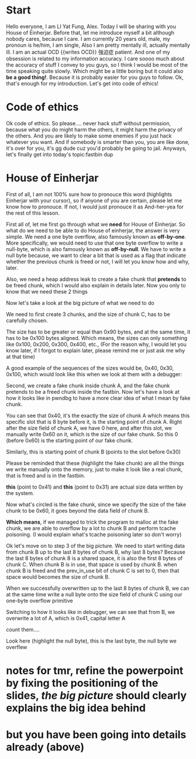 # Start 

Hello everyone, I am LI Yat Fung, Alex. Today I will be sharing with you House of Einherjar. Before that, let me introduce myself a bit although nobody cares, because I care. I am currently 20 years old, male, my pronoun is he/him, I am single, Also I am pretty mentally ill, actually mentally ill. I am an actual OCD {{writes OCD}} 強迫症 patient. And one of my obsession is related to my information accuracy. I care soooo much about the accuracy of stuff I convey to you guys, so I think I would be most of the time speaking quite slowly. Which might be a little boring but it could also **be a good thing!**. Because it is probably easier for you guys to follow. Ok, that's enough for my introduction. Let's get into code of ethics!

# Code of ethics
Ok code of ethics. So please.... never hack stuff without permission, because what you do might harm the others, it might harm the privacy of the others. And you are likely to make some enemies if you just hack whatever you want. And if somebody is smarter than you, you are like done, it's over for you, it's gg dude cuz you'd probably be going to jail. Anyways, let's finally get into today's topic:fastbin dup

# House of Einherjar

First of all, I am not 100% sure how to pronouce this word (highlights Einherjar with your cursor), so if anyone of you are certain, please let me know how to pronouce. If not, I would just pronouce it as And-her-yea for the rest of this lesson.

First all of, let me first go through what we **need** for House of Einherjar. So what do we need to be able to do House of einherjar, the answer is very simple. We need a one byte overflow, also famously known as **off-by-one**. More specifically, we would need to use that one byte overflow to write a null-byte, which is also famously known as **off-by-null**. We have to write a null byte because, we want to clear a bit that is used as a flag that indicate whether the previous chunk is freed or not, I will let you know how and why, later.

Also, we need a heap address leak to create a fake chunk that **pretends** to be freed chunk, which I would also explain in details later. Now you only to know that we need these 2 things




Now let's take a look at the big picture of what we need to do

We need to first create 3 chunks, and the size of chunk C, has to be carefully chosen.

The size has to be greater or equal than 0x90 bytes, and at the same time, it has to be 0x100 bytes aligned. Which means, the sizes can only something like 0x100, 0x200, 0x300, 0x400, etc., (For the reason why, I would let you know later, if I forgot to explain later, please remind me or just ask me why at that time)

A good example of the sequences of the sizes would be, 0x40, 0x30, 0x100, which would look like this when we look at them with a debugger:

Second, we create a fake chunk inside chunk A, and the fake chunk pretends to be a freed chunk inside the fastbin.
Now let's have a look at how it looks like in pwndbg to have a more clear idea of what I mean by fake chunk.

You can see that 0x40, it's the exactly the size of chunk A
which means this specific slot that is 8 byte before it, is the starting point of chunk A.
Right after the size field of chunk A, we have 0 here, and after this slot, we manually write 0x60 on it, which is the size of our fake chunk. So this 0 (before 0x60) is the starting point of our fake chunk.

Similarly, this is starting point of chunk B (points to the slot before 0x30)

Please be reminded that these (highlight the fake chunk) are all the things we write manually onto the memory, just to make it look like a real chunk, that is freed and is in the fastbin.

**this** (point to 0x41) and **this** (point to 0x31) are actual size data written by the system.


Now what's circled is the fake chunk, since we specify the size of the fake chunk to be 0x60, it goes beyond the data field of chunk B. 

**Which means**, if we managed to trick the program to malloc at the fake chunk, we are able to overflow by a lot to chunk B and perform tcache poisoning. (I would explain what's tcache poisoning later so don't worry)


Ok let's move on to step 3 of the big picture. We need to start writing data from chunk B up to the last 8 bytes of chunk B, why last 8 bytes? Because the last 8 bytes of chunk 8 is a shared space, it is also the first 8 bytes of chunk C. When chunk B is in use, that space is used by chunk B. when chunk B is freed and the prev_in_use bit of chunk C is set to 0, then that space would becomes the size of chunk B.

When we successfully overwritten up to the last 8 bytes of chunk B, we can at the same time write a null byte onto the size field of chunk C using our one-byte overflow primitive	

Switching to how it looks like in debugger, we can see that from B, we overwrite a lot of A, which is 0x41, capital letter A 


count them....


Look here (highlight the null byte), this is the last byte, the null byte we overflew 


# notes for tmr, refine the powerpoint by fixing the positioning of the slides, *the big picture* should clearly explains the big idea behind

# but you have been going into details already (above)




